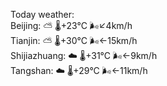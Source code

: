 Today weather:  
Beijing: ⛅️  🌡️+23°C 🌬️↙4km/h  
Tianjin: ⛅️  🌡️+30°C 🌬️←15km/h  
Shijiazhuang: ☁️   🌡️+31°C 🌬️←9km/h  
Tangshan: ☁️   🌡️+29°C 🌬️←11km/h  
